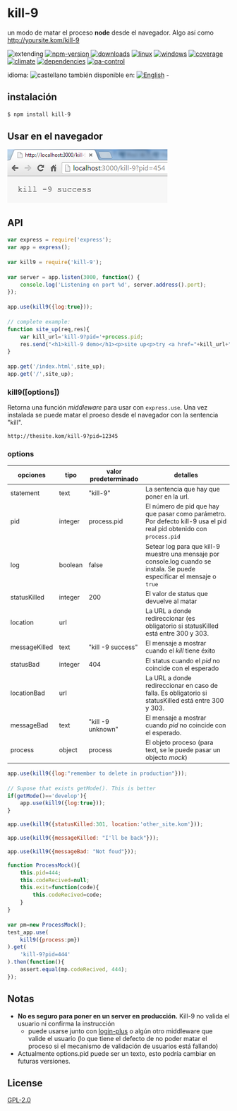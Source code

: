 <!--multilang v0 es:LEEME.md en:README.md  -->
# kill-9
<!--lang:es-->
un modo de matar el proceso **node** desde el navegador. Algo así como http://yoursite.kom/kill-9

<!--lang:en--]
a way to kill node process from client navigator. Something like http://yoursite.kom/kill-9

[!--lang:*-->

<!-- cucardas -->
![extending](https://img.shields.io/badge/stability-extending-orange.svg)
[![npm-version](https://img.shields.io/npm/v/kill-9.svg)](https://npmjs.org/package/kill-9)
[![downloads](https://img.shields.io/npm/dm/kill-9.svg)](https://npmjs.org/package/kill-9)
[![linux](https://img.shields.io/travis/codenautas/kill-9/master.svg)](https://travis-ci.org/codenautas/kill-9)
[![windows](https://ci.appveyor.com/api/projects/status/github/codenautas/kill-9?svg=true)](https://ci.appveyor.com/project/codenautas/kill-9)
[![coverage](https://img.shields.io/coveralls/codenautas/kill-9/master.svg)](https://coveralls.io/r/codenautas/kill-9)
[![climate](https://img.shields.io/codeclimate/github/codenautas/kill-9.svg)](https://codeclimate.com/github/codenautas/kill-9)
[![dependencies](https://img.shields.io/david/codenautas/kill-9.svg)](https://david-dm.org/codenautas/kill-9)
[![qa-control](http://codenautas.com/github/codenautas/kill-9.svg)](http://codenautas.com/github/codenautas/kill-9)

<!--multilang buttons-->

idioma: ![castellano](https://raw.githubusercontent.com/codenautas/multilang/master/img/lang-es.png)
también disponible en: 
[![English](https://raw.githubusercontent.com/codenautas/multilang/master/img/lang-en.png)](README.md) - 

<!--lang:es-->

## instalación

<!--lang:en--]
## Install

[!--lang:*-->
```sh
$ npm install kill-9
```

<!--lang:es-->

## Usar en el navegador

<!--lang:en--]
## Use it in the client navigator

[!--lang:*-->
![use kill-9 as a url in the navigator](docs/chromeKill-9.png)

## API

```js
var express = require('express');
var app = express();

var kill9 = require('kill-9');

var server = app.listen(3000, function() {
    console.log('Listening on port %d', server.address().port);
});

app.use(kill9({log:true}));

// complete example: 
function site_up(req,res){
    var kill_url='kill-9?pid='+process.pid;
    res.send("<h1>kill-9 demo</h1><p>site up<p>try <a href="+kill_url+">"+kill_url+"</a>");
}

app.get('/index.html',site_up);
app.get('/',site_up);
```

### kill9([options])

<!--lang:es-->

Retorna una función *middleware* para usar con `express.use`. 
Una vez instalada se puede matar el proeso desde el navegador con la sentencia "kill". 

<!--lang:en--]
Returns a function middleware to use with ``express.use``. 
Once installed you can kill the process typing "kill sentence" in the navigator.

### Example:

[!--lang:*-->
```url
http://thesite.kom/kill-9?pid=12345
```
<!--lang:es-->

### options

opciones  | tipo    | valor predeterminado       | detalles
----------|---------|-------------|-------------------------
statement | text    | "kill-9"    | La sentencia que hay que poner en la url. 
pid       | integer | process.pid | El número de pid que hay que pasar como parámetro. Por defecto kill-9 usa el pid real pid obtenido con ``process.pid``
log       | boolean | false       | Setear log para que kill-9 muestre una mensaje por console.log cuando se instala. Se puede especificar el mensaje o `true`
statusKilled  | integer | 200           | El valor de status que devuelve al matar
location      | url     |               | La URL a donde redireccionar (es obligatorio si statusKilled está entre 300 y 303. 
messageKilled | text    | "kill -9 success" | El mensaje a mostrar cuando el *kill* tiene éxito
statusBad     | integer | 404               | El status cuando el *pid* no coincide con el esperado
locationBad   | url     |                   | La URL a donde redireccionar en caso de falla. Es obligatorio si statusKilled está entre 300 y 303. 
messageBad    | text    | "kill -9 unknown" | El mensaje a mostrar cuando *pid* no coincide con el esperado.
process       | object  | process           | El objeto proceso (para text, se le puede pasar un objecto *mock*)

<!--lang:en--]

### options

option        | type    | default value | details
--------------|---------|---------------|-------------------------
statement     | text    | "kill-9"      | The statement that you must type in the url. 
pid           | integer | process.pid   | The pid value that you must pass in the pid parameter. By default kill-9 uses the real pid obteined from ``pid`` property of ``process`` object: ``process.pid``
log           | boolean | false         | If log is set kill-9 show a console.log when it is installed. You can send true or a message.
statusKilled  | integer | 200           | The status sent in the response for the case of success.
location      | url     |               | The location for a redirect. This is mandatory if statusKilled between 300 and 303. 
messageKilled | text    | "kill -9 success" | The message to display in successful kills. 
statusBad     | integer | 404               | The status sent when the pid doesn't match.
locationBad   | url     |                   | The location for a redirect. This is mandatory if statusKilled between 300 and 303. 
messageBad    | text    | "kill -9 unknown" | The message to display when when the pid doesn't match.
process       | object  | process           | The process option is for test purpose. You can pass a *mock object*. 
 
[!--lang:*-->

```js
app.use(kill9({log:"remember to delete in production"}));

// Supose that exists getMode(). This is better
if(getMode()=='develop'){
    app.use(kill9({log:true}));
}
```

```js
app.use(kill9({statusKilled:301, location:'other_site.kom'}));
```

```js
app.use(kill9({messageKilled: "I'll be back"}));
```

```js
app.use(kill9({messageBad: "Not foud"}));
```

```js
function ProcessMock(){
    this.pid=444;
    this.codeRecived=null;
    this.exit=function(code){
        this.codeRecived=code;
    }
}

var pm=new ProcessMock();
test_app.use(
    kill9({process:pm})
).get(
    'kill-9?pid=444'
).then(function(){
    assert.equal(mp.codeRecived, 444);
});
```
<!--lang:es-->

## Notas

 + **No es seguro para poner en un server en producción.** Kill-9 no valida el usuario ni confirma la instrucción
   + puede usarse junto con [login-plus](npmjs.org/package/login-plus) o algún otro middleware que valide el usuario (lo que tiene el defecto de no poder matar el proceso si el mecanismo de validación de usuarios está fallando)
 + Actualmente options.pid puede ser un texto, esto podría cambiar en futuras versiones. 
 
<!--lang:en--]

## Notes

 + **This is not secure in production servers. Use it only in developer servers**. Kill-9 lacks of password or validate user or any way for confirm legal use.
 + Actually options.pid can be a text, but I don't know if this will change in the future. 

[!--lang:*-->
 
## License

[GPL-2.0](LICENSE)


